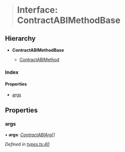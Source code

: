> # Interface: ContractABIMethodBase

## Hierarchy

* **ContractABIMethodBase**

  * [ContractABIMethod](_types_.contractabimethod.md)

### Index

#### Properties

* [args](_types_.contractabimethodbase.md#args)

## Properties

###  args

• **args**: *[ContractABIArg](_types_.contractabiarg.md)[]*

*Defined in [types.ts:40](https://github.com/polkadot-js/api/blob/3b339a2/packages/api-contract/src/types.ts#L40)*